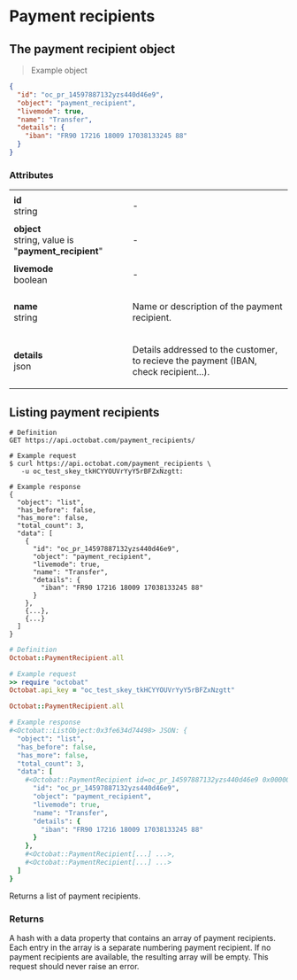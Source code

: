 # Payment recipients
## The payment recipient object

> Example object

```json
{
  "id": "oc_pr_14597887132yzs440d46e9",
  "object": "payment_recipient",
  "livemode": true,
  "name": "Transfer",
  "details": {
    "iban": "FR90 17216 18009 17038133245 88"
  }
}
```

### Attributes
<table>
  <tbody>
    <tr class="first-row">
      <td class="attribute"><strong>id</strong><br/><span class="details">string</span></td>
      <td><p>-</p></td>
    </tr>
    <tr>
      <td class="attribute"><strong>object</strong><br/><span class="details">string, value is "<strong>payment_recipient</strong>"</span></td>
      <td><p>-</p></td>
    </tr>
    <tr>
      <td class="attribute"><strong>livemode</strong><br/><span class="details">boolean</span></td>
      <td><p>-</p></td>
    </tr>
    <tr>
      <td class="attribute"><strong>name</strong><br/><span class="details">string</span></td>
      <td><p>Name or description of the payment recipient.</p></td>
    </tr>
    <tr>
      <td class="attribute"><strong>details</strong><br/><span class="details">json</span></td>
      <td><p>Details addressed to the customer, to recieve the payment (IBAN, check recipient...).</p></td>
    </tr>
  </tbody>
</table>


## Listing payment recipients

```shell
# Definition
GET https://api.octobat.com/payment_recipients/

# Example request
$ curl https://api.octobat.com/payment_recipients \
   -u oc_test_skey_tkHCYYOUVrYyY5rBFZxNzgtt:

# Example response
{
  "object": "list",
  "has_before": false,
  "has_more": false,
  "total_count": 3,
  "data": [
    {
      "id": "oc_pr_14597887132yzs440d46e9",
      "object": "payment_recipient",
      "livemode": true,
      "name": "Transfer",
      "details": {
        "iban": "FR90 17216 18009 17038133245 88"
      }
    },
    {...},
    {...}
  ]
}
```

```ruby
# Definition
Octobat::PaymentRecipient.all

# Example request
>> require "octobat"
Octobat.api_key = "oc_test_skey_tkHCYYOUVrYyY5rBFZxNzgtt"

Octobat::PaymentRecipient.all

# Example response
#<Octobat::ListObject:0x3fe634d74498> JSON: {
  "object": "list",
  "has_before": false,
  "has_more": false,
  "total_count": 3,
  "data": [
    #<Octobat::PaymentRecipient id=oc_pr_14597887132yzs440d46e9 0x00000a> JSON: {
      "id": "oc_pr_14597887132yzs440d46e9",
      "object": "payment_recipient",
      "livemode": true,
      "name": "Transfer",
      "details": {
        "iban": "FR90 17216 18009 17038133245 88"
      }
    },
    #<Octobat::PaymentRecipient[...] ...>,
    #<Octobat::PaymentRecipient[...] ...>
  ]
}
```

Returns a list of payment recipients.

### Returns
A hash with a data property that contains an array of payment recipients. Each entry in the array is a separate numbering payment recipient. If no payment recipients are available, the resulting array will be empty. This request should never raise an error.
